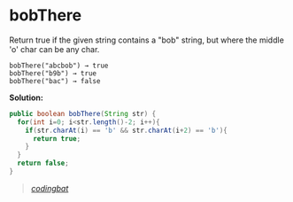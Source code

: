 # bobThere

Return true if the given string contains a "bob" string, but where the middle 'o' char can be any char.

```
bobThere("abcbob") → true
bobThere("b9b") → true
bobThere("bac") → false
```

**Solution:**

```java
public boolean bobThere(String str) {
  for(int i=0; i<str.length()-2; i++){
    if(str.charAt(i) == 'b' && str.charAt(i+2) == 'b'){
      return true;
    }
  }
  return false;
}
```

> _[codingbat](https://codingbat.com/prob/p175762)_